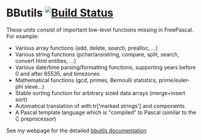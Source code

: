 BButils [![Build Status](https://api.travis-ci.com/benibela/bbutils.svg?branch=master)](https://travis-ci.org/benibela/bbutils)
=============
 
These units consist of important low-level functions missing in FreePascal. For example:

*    Various array functions (add, delete, search, prealloc, ...)
*    Various string functions (pchar/ansistring, compare, split, search, convert html entities, ...)
*    Various date/time parsing/formatting functions, supporting years before 0 and after 65535, and timezones
*    Mathematical functions (gcd, primes, Bernoulli statistics, prime/euler-phi sieve...)
*    Stable sorting function for arbitrary sized data arrays (merge+insert sort)
*    Automatical translation of with tr['marked strings'] and components
*    A Pascal template language which is "compiled" to Pascal (similar to the C preprocessor)


 
See my webpage for the detailed [bbutils documentation](http://www.benibela.de/sources_en.html#bbutils)
